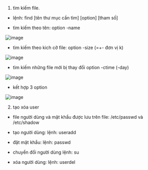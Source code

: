 1. tìm kiếm file.

- lệnh: find [tên thư mục cần tìm] [option]  [tham số]
      
- tìm kiếm theo tên: option -name

![image](https://user-images.githubusercontent.com/95491130/181404019-f56480a5-a49b-4fb5-ad3e-a7a7f8f2267e.png)

- tìm kiếm theo kich cỡ file: option -size (=+- đơn vị k)

![image](https://user-images.githubusercontent.com/95491130/181404358-e14bce1d-b3fd-4c28-ab3e-e6ab5e77f7c9.png)

- tìm kiếm những file mới bị thay đổi option -ctime (-day)

![image](https://user-images.githubusercontent.com/95491130/181404521-f460fc24-0943-4ec7-b0a8-37c65515831b.png)

- kết hợp 3 option

![image](https://user-images.githubusercontent.com/95491130/181404702-16523da8-5da4-4d48-b4a9-5689050d7e0f.png)

2. tạo xóa user

- file người dùng và mật khẩu được lưu trên file: /etc/passwd và /etc/shadow

- tạo người dùng:             lệnh: useradd

- đặt mật khẩu:               lệnh: passwd

- chuyển đổi người dùng       lệnh: su

- xóa người dùng:             lệnh: userdel




